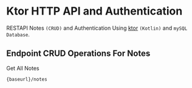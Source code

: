# Ktor HTTP API and Authentication
RESTAPI Notes `(CRUD)` and Authentication Using [ktor](https://ktor.io/) `(Kotlin)` and `mySQL Database`.


## Endpoint CRUD Operations For Notes

Get All Notes
```
{baseurl}/notes
```
